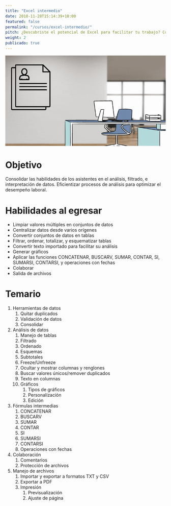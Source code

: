 ```yaml
---
title: "Excel intermedio"
date: 2018-11-28T15:14:39+10:00
featured: false
permalink: "/cursos/excel-intermedio/"
pitch: ¿Descubriste el potencial de Excel para facilitar tu trabajo? Continúa aprendiendo y dominia las funciones
weight: 2
publicado: true
---
```




![Portada de Excel intermedio](/images/cursos/excel-intermedio.gif)

# Objetivo

Consolidar las habilidades de los asistentes en el análisis, filtrado, e interpretación de datos. Eficientizar procesos de análisis para optimizar el desempeño laboral.

# Habilidades al egresar

- Limpiar valores múltiples en conjuntos de datos
- Centralizar datos desde varios orígenes
- Convertir conjuntos de datos en tablas
- Filtrar, ordenar, totalizar, y esquematizar tablas
- Convertir texto importado para facilitar su análisis
- Generar gráficos
- Aplicar las funciones CONCATENAR, BUSCARV, SUMAR, CONTAR, SI, SUMARSI, CONTARSI, y operaciones con fechas
- Colaborar
- Salida de archivos


# Temario

1. Herramientas de datos
    1. Quitar duplicados
    1. Validación de datos
    1. Consolidar
1. Análisis de datos
    1. Manejo de tablas
    1. Filtrado
    1. Ordenado
    1. Esquemas
    1. Subtotales
    1. Freeze/Unfreeze
    1. Ocultar y mostrar columnas y renglones
    1. Buscar valores únicos/remover duplicados
    1. Texto en columnas
    1. Gráficos
        1. Tipos de gráficos
        1. Personalización
        1. Edición
1. Fórmulas intermedias
    1. CONCATENAR
    1. BUSCARV
    1. SUMAR
    1. CONTAR
    1. SI
    1. SUMARSI
    1. CONTARSI
    1. Operaciones con fechas
1. Colaboración
    1. Comentarios
    1. Protección de archivos
1. Manejo de archivos
    1. Importar y exportar a formatos TXT y CSV
    1. Exportar a PDF
    1. Impresión
        1. Previsualización
        1. Ajuste de página